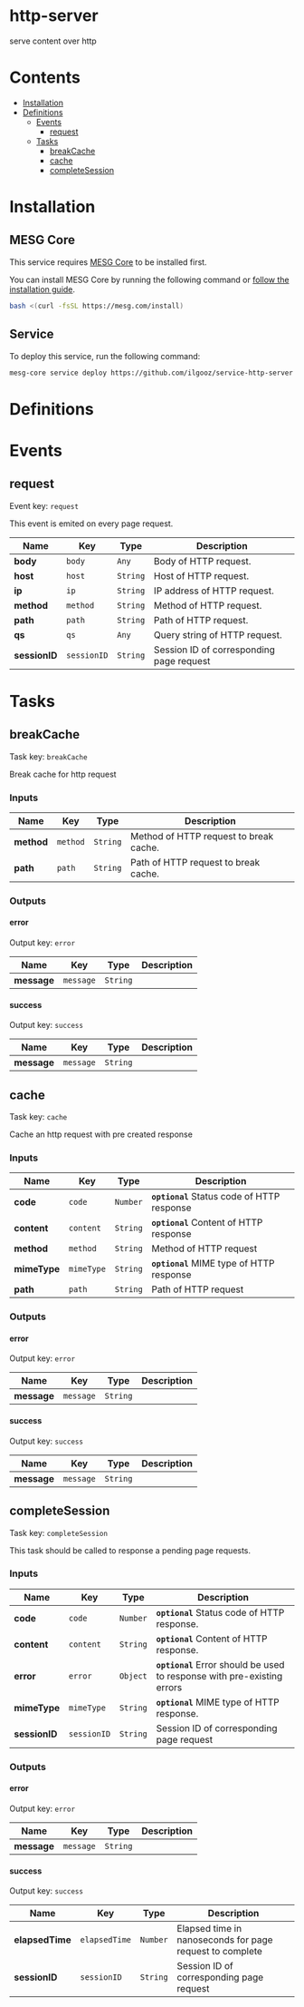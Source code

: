 # http-server

serve content over http

# Contents

- [Installation](#Installation)
- [Definitions](#Definitions)
  - [Events](#Events)
    - [request](#request)
  - [Tasks](#Tasks)
    - [breakCache](#breakcache)
    - [cache](#cache)
    - [completeSession](#completesession)

# Installation

## MESG Core

This service requires [MESG Core](https://github.com/mesg-foundation/core) to be installed first.

You can install MESG Core by running the following command or [follow the installation guide](https://docs.mesg.com/guide/start-here/installation.html).

```bash
bash <(curl -fsSL https://mesg.com/install)
```

## Service

To deploy this service, run the following command:
```bash
mesg-core service deploy https://github.com/ilgooz/service-http-server
```

# Definitions

# Events

## request

Event key: `request`

This event is emited on every page request.

| **Name** | **Key** | **Type** | **Description** |
| --- | --- | --- | --- |
| **body** | `body` | `Any` | Body of HTTP request. |
| **host** | `host` | `String` | Host of HTTP request. |
| **ip** | `ip` | `String` | IP address of HTTP request. |
| **method** | `method` | `String` | Method of HTTP request. |
| **path** | `path` | `String` | Path of HTTP request. |
| **qs** | `qs` | `Any` | Query string of HTTP request. |
| **sessionID** | `sessionID` | `String` | Session ID of corresponding page request |

# Tasks

## breakCache

Task key: `breakCache`

Break cache for http request

### Inputs

| **Name** | **Key** | **Type** | **Description** |
| --- | --- | --- | --- |
| **method** | `method` | `String` | Method of HTTP request to break cache. |
| **path** | `path` | `String` | Path of HTTP request to break cache. |

### Outputs

#### error

Output key: `error`



| **Name** | **Key** | **Type** | **Description** |
| --- | --- | --- | --- |
| **message** | `message` | `String` |  |

#### success

Output key: `success`



| **Name** | **Key** | **Type** | **Description** |
| --- | --- | --- | --- |
| **message** | `message` | `String` |  |


## cache

Task key: `cache`

Cache an http request with pre created response

### Inputs

| **Name** | **Key** | **Type** | **Description** |
| --- | --- | --- | --- |
| **code** | `code` | `Number` | **`optional`** Status code of HTTP response |
| **content** | `content` | `String` | **`optional`** Content of HTTP response |
| **method** | `method` | `String` | Method of HTTP request |
| **mimeType** | `mimeType` | `String` | **`optional`** MIME type of HTTP response |
| **path** | `path` | `String` | Path of HTTP request |

### Outputs

#### error

Output key: `error`



| **Name** | **Key** | **Type** | **Description** |
| --- | --- | --- | --- |
| **message** | `message` | `String` |  |

#### success

Output key: `success`



| **Name** | **Key** | **Type** | **Description** |
| --- | --- | --- | --- |
| **message** | `message` | `String` |  |


## completeSession

Task key: `completeSession`

This task should be called to response a pending page requests.

### Inputs

| **Name** | **Key** | **Type** | **Description** |
| --- | --- | --- | --- |
| **code** | `code` | `Number` | **`optional`** Status code of HTTP response. |
| **content** | `content` | `String` | **`optional`** Content of HTTP response. |
| **error** | `error` | `Object` | **`optional`** Error should be used to response with pre-existing errors |
| **mimeType** | `mimeType` | `String` | **`optional`** MIME type of HTTP response. |
| **sessionID** | `sessionID` | `String` | Session ID of corresponding page request |

### Outputs

#### error

Output key: `error`



| **Name** | **Key** | **Type** | **Description** |
| --- | --- | --- | --- |
| **message** | `message` | `String` |  |

#### success

Output key: `success`



| **Name** | **Key** | **Type** | **Description** |
| --- | --- | --- | --- |
| **elapsedTime** | `elapsedTime` | `Number` | Elapsed time in nanoseconds for page request to complete |
| **sessionID** | `sessionID` | `String` | Session ID of corresponding page request |


